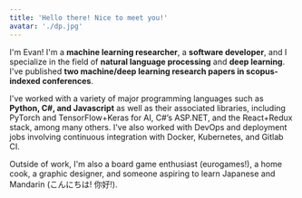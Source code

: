 ```yaml
---
title: 'Hello there! Nice to meet you!'
avatar: './dp.jpg'
---
```


I'm Evan! I'm a **machine learning researcher**, a **software developer**, and I specialize in the field of **natural language processing** and **deep learning**. I've published **two machine/deep learning research papers in scopus-indexed conferences**.

I've worked with a variety of major programming languages such as **Python, C#, and Javascript** as well as their associated libraries, including PyTorch and TensorFlow+Keras for AI, C#’s ASP.NET, and the React+Redux stack, among many others. I've also worked with DevOps and deployment jobs involving continuous integration with Docker, Kubernetes, and Gitlab CI.

Outside of work, I'm also a board game enthusiast (eurogames!), a home cook, a graphic designer, and someone aspiring to learn Japanese and Mandarin (こんにちは! 你好!).
